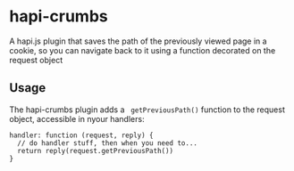 # hapi-crumbs

A hapi.js plugin that saves the path of the previously viewed page in a cookie, so you can navigate back to it using a function decorated on the request object

## Usage
The hapi-crumbs plugin adds a ` getPreviousPath()` function to the request object, accessible in nyour handlers:

```
handler: function (request, reply) {
  // do handler stuff, then when you need to...
  return reply(request.getPreviousPath())
}

```
